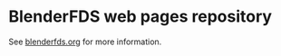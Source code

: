 # BlenderFDS web pages repository

See [blenderfds.org](https://blenderfds.org) for more information.
 
